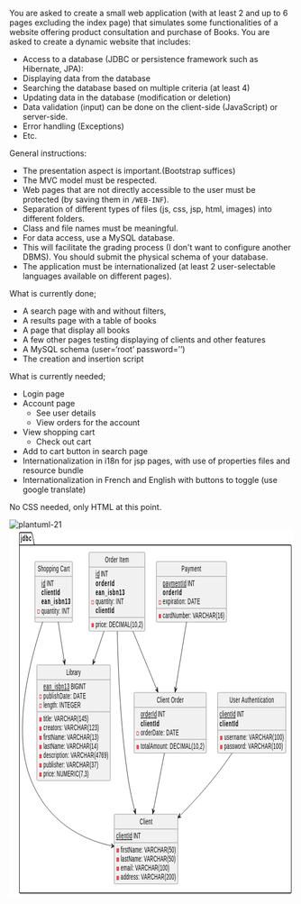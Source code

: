 You are asked to create a small web application (with at least 2 and up to 6 pages excluding the index page) that simulates some functionalities of a website offering product consultation and purchase of Books.
You are asked to create a dynamic website that includes:

* Access to a database (JDBC or persistence framework such as Hibernate, JPA):
* Displaying data from the database
* Searching the database based on multiple criteria (at least 4)
* Updating data in the database (modification or deletion)
* Data validation (input) can be done on the client-side (JavaScript) or server-side.
* Error handling (Exceptions)
* Etc.

General instructions:
* The presentation aspect is important.(Bootstrap suffices)
* The MVC model must be respected.
* Web pages that are not directly accessible to the user must be protected (by saving them in `/WEB-INF`).
* Separation of different types of files (js, css, jsp, html, images) into different folders.
* Class and file names must be meaningful.
* For data access, use a MySQL database.
* This will facilitate the grading process (I don't want to configure another DBMS). You should submit the physical schema of your database.
* The application must be internationalized (at least 2 user-selectable languages available on different pages).

What is currently done;
- A search page with and without filters,
- A results page with a table of books 
- A page that display all books 
- A few other pages testing displaying of clients and other features
- A MySQL schema (user=‘root’ password=’’)
- The creation and insertion script

What is currently needed;
- Login page
- Account page
    - See user details
    - View orders for the account
- View shopping cart
    - Check out cart
- Add to cart button in search page
- Internationalization in i18n for jsp pages, with use of properties files and resource bundle
- Internationalization in French and English with buttons to toggle (use google translate)

No CSS needed, only HTML at this point.

![plantuml-21](https://github.com/youatik/A11.Web_App_TP/assets/112843400/890a1e2f-0b05-4d3f-b543-a91892f33ff1)<?xml version="1.0" encoding="UTF-8" standalone="no"?><svg xmlns="http://www.w3.org/2000/svg" xmlns:xlink="http://www.w3.org/1999/xlink" contentStyleType="text/css" height="653px" preserveAspectRatio="none" style="width:870px;height:653px;background:#FFFFFF;" version="1.1" viewBox="0 0 870 653" width="870px" zoomAndPan="magnify"><defs/><g><!--MD5=[ce99c9de1d09f7d75a0c7ae000a2beeb]
cluster jdbc--><g id="cluster_jdbc"><path d="M33.04,6 L67.04,6 A3.75,3.75 0 0 1 69.54,8.5 L76.54,28.2969 L861.04,28.2969 A2.5,2.5 0 0 1 863.54,30.7969 L863.54,643.5 A2.5,2.5 0 0 1 861.04,646 L33.04,646 A2.5,2.5 0 0 1 30.54,643.5 L30.54,8.5 A2.5,2.5 0 0 1 33.04,6 " fill="none" style="stroke:#000000;stroke-width:1.5;"/><line style="stroke:#000000;stroke-width:1.5;" x1="30.54" x2="76.54" y1="28.2969" y2="28.2969"/><text fill="#000000" font-family="sans-serif" font-size="14" font-weight="bold" lengthAdjust="spacing" textLength="33" x="34.54" y="20.9951">jdbc</text></g><!--MD5=[e3f72718913f1e037c5bc72e44de49f6]
class client--><g id="elem_client"><rect codeLine="9" fill="#F1F1F1" height="123.7813" id="client" rx="2.5" ry="2.5" style="stroke:#181818;stroke-width:0.5;" width="195" x="321.04" y="506"/><text fill="#000000" font-family="sans-serif" font-size="14" lengthAdjust="spacing" textLength="39" x="399.04" y="523.9951">Client</text><line style="stroke:#181818;stroke-width:0.5;" x1="322.04" x2="515.04" y1="532.2969" y2="532.2969"/><text fill="#000000" font-family="sans-serif" font-size="14" lengthAdjust="spacing" text-decoration="underline" textLength="49" x="327.04" y="549.292">clientId</text><text fill="#000000" font-family="sans-serif" font-size="14" lengthAdjust="spacing" textLength="22" x="380.04" y="549.292">INT</text><line style="stroke:#181818;stroke-width:0.5;" x1="322.04" x2="515.04" y1="556.5938" y2="556.5938"/><rect fill="#F24D5C" height="6" style="stroke:#C82930;stroke-width:1.0;" width="6" x="329.04" y="567.2422"/><text fill="#000000" font-family="sans-serif" font-size="14" lengthAdjust="spacing" textLength="169" x="341.04" y="573.5889">firstName: VARCHAR(50)</text><rect fill="#F24D5C" height="6" style="stroke:#C82930;stroke-width:1.0;" width="6" x="329.04" y="583.5391"/><text fill="#000000" font-family="sans-serif" font-size="14" lengthAdjust="spacing" textLength="168" x="341.04" y="589.8857">lastName: VARCHAR(50)</text><rect fill="#F24D5C" height="6" style="stroke:#C82930;stroke-width:1.0;" width="6" x="329.04" y="599.8359"/><text fill="#000000" font-family="sans-serif" font-size="14" lengthAdjust="spacing" textLength="149" x="341.04" y="606.1826">email: VARCHAR(100)</text><rect fill="#F24D5C" height="6" style="stroke:#C82930;stroke-width:1.0;" width="6" x="329.04" y="616.1328"/><text fill="#000000" font-family="sans-serif" font-size="14" lengthAdjust="spacing" textLength="169" x="341.04" y="622.4795">address: VARCHAR(200)</text></g><!--MD5=[ba1befc50e6de48c221bc2393455d8f9]
class library--><g id="elem_library"><rect codeLine="17" fill="#F1F1F1" height="205.2656" id="library" rx="2.5" ry="2.5" style="stroke:#181818;stroke-width:0.5;" width="225" x="84.04" y="241"/><text fill="#000000" font-family="sans-serif" font-size="14" lengthAdjust="spacing" textLength="44" x="174.54" y="258.9951">Library</text><line style="stroke:#181818;stroke-width:0.5;" x1="85.04" x2="308.04" y1="267.2969" y2="267.2969"/><text fill="#000000" font-family="sans-serif" font-size="14" lengthAdjust="spacing" text-decoration="underline" textLength="80" x="104.04" y="284.292">ean_isbn13</text><text fill="#000000" font-family="sans-serif" font-size="14" lengthAdjust="spacing" textLength="46" x="188.04" y="284.292">BIGINT</text><rect fill="none" height="6" style="stroke:#C82930;stroke-width:1.0;" width="6" x="92.04" y="294.2422"/><text fill="#000000" font-family="sans-serif" font-size="14" lengthAdjust="spacing" textLength="130" x="104.04" y="300.5889">publishDate: DATE</text><rect fill="none" height="6" style="stroke:#C82930;stroke-width:1.0;" width="6" x="92.04" y="310.5391"/><text fill="#000000" font-family="sans-serif" font-size="14" lengthAdjust="spacing" textLength="114" x="104.04" y="316.8857">length: INTEGER</text><line style="stroke:#181818;stroke-width:0.5;" x1="85.04" x2="308.04" y1="324.1875" y2="324.1875"/><rect fill="#F24D5C" height="6" style="stroke:#C82930;stroke-width:1.0;" width="6" x="92.04" y="334.8359"/><text fill="#000000" font-family="sans-serif" font-size="14" lengthAdjust="spacing" textLength="138" x="104.04" y="341.1826">title: VARCHAR(145)</text><rect fill="#F24D5C" height="6" style="stroke:#C82930;stroke-width:1.0;" width="6" x="92.04" y="351.1328"/><text fill="#000000" font-family="sans-serif" font-size="14" lengthAdjust="spacing" textLength="170" x="104.04" y="357.4795">creators: VARCHAR(123)</text><rect fill="#F24D5C" height="6" style="stroke:#C82930;stroke-width:1.0;" width="6" x="92.04" y="367.4297"/><text fill="#000000" font-family="sans-serif" font-size="14" lengthAdjust="spacing" textLength="169" x="104.04" y="373.7764">firstName: VARCHAR(13)</text><rect fill="#F24D5C" height="6" style="stroke:#C82930;stroke-width:1.0;" width="6" x="92.04" y="383.7266"/><text fill="#000000" font-family="sans-serif" font-size="14" lengthAdjust="spacing" textLength="168" x="104.04" y="390.0732">lastName: VARCHAR(14)</text><rect fill="#F24D5C" height="6" style="stroke:#C82930;stroke-width:1.0;" width="6" x="92.04" y="400.0234"/><text fill="#000000" font-family="sans-serif" font-size="14" lengthAdjust="spacing" textLength="199" x="104.04" y="406.3701">description: VARCHAR(4769)</text><rect fill="#F24D5C" height="6" style="stroke:#C82930;stroke-width:1.0;" width="6" x="92.04" y="416.3203"/><text fill="#000000" font-family="sans-serif" font-size="14" lengthAdjust="spacing" textLength="168" x="104.04" y="422.667">publisher: VARCHAR(37)</text><rect fill="#F24D5C" height="6" style="stroke:#C82930;stroke-width:1.0;" width="6" x="92.04" y="432.6172"/><text fill="#000000" font-family="sans-serif" font-size="14" lengthAdjust="spacing" textLength="139" x="104.04" y="438.9639">price: NUMERIC(7,3)</text></g><!--MD5=[eca45803598a1795f2bde3316c543fc8]
class userAuthentication--><g id="elem_userAuthentication"><rect codeLine="30" fill="#F1F1F1" height="107.4844" id="userAuthentication" rx="2.5" ry="2.5" style="stroke:#181818;stroke-width:0.5;" width="209" x="638.04" y="290"/><text fill="#000000" font-family="sans-serif" font-size="14" lengthAdjust="spacing" textLength="136" x="674.54" y="307.9951">User Authentication</text><line style="stroke:#181818;stroke-width:0.5;" x1="639.04" x2="846.04" y1="316.2969" y2="316.2969"/><text fill="#000000" font-family="sans-serif" font-size="14" lengthAdjust="spacing" text-decoration="underline" textLength="49" x="644.04" y="333.292">clientId</text><text fill="#000000" font-family="sans-serif" font-size="14" lengthAdjust="spacing" textLength="22" x="697.04" y="333.292">INT</text><text fill="#000000" font-family="sans-serif" font-size="14" font-weight="bold" lengthAdjust="spacing" textLength="57" x="644.04" y="349.5889">clientId</text><line style="stroke:#181818;stroke-width:0.5;" x1="639.04" x2="846.04" y1="356.8906" y2="356.8906"/><rect fill="#F24D5C" height="6" style="stroke:#C82930;stroke-width:1.0;" width="6" x="646.04" y="367.5391"/><text fill="#000000" font-family="sans-serif" font-size="14" lengthAdjust="spacing" textLength="183" x="658.04" y="373.8857">username: VARCHAR(100)</text><rect fill="#F24D5C" height="6" style="stroke:#C82930;stroke-width:1.0;" width="6" x="646.04" y="383.8359"/><text fill="#000000" font-family="sans-serif" font-size="14" lengthAdjust="spacing" textLength="180" x="658.04" y="390.1826">password: VARCHAR(100)</text></g><!--MD5=[f7cdc6d2285e17f09c312952ede26341]
class clientOrder--><g id="elem_clientOrder"><rect codeLine="37" fill="#F1F1F1" height="107.4844" id="clientOrder" rx="2.5" ry="2.5" style="stroke:#181818;stroke-width:0.5;" width="221" x="382.04" y="290"/><text fill="#000000" font-family="sans-serif" font-size="14" lengthAdjust="spacing" textLength="82" x="451.54" y="307.9951">Client Order</text><line style="stroke:#181818;stroke-width:0.5;" x1="383.04" x2="602.04" y1="316.2969" y2="316.2969"/><text fill="#000000" font-family="sans-serif" font-size="14" lengthAdjust="spacing" text-decoration="underline" textLength="49" x="402.04" y="333.292">orderId</text><text fill="#000000" font-family="sans-serif" font-size="14" lengthAdjust="spacing" textLength="22" x="455.04" y="333.292">INT</text><text fill="#000000" font-family="sans-serif" font-size="14" font-weight="bold" lengthAdjust="spacing" textLength="57" x="402.04" y="349.5889">clientId</text><rect fill="none" height="6" style="stroke:#C82930;stroke-width:1.0;" width="6" x="390.04" y="359.5391"/><text fill="#000000" font-family="sans-serif" font-size="14" lengthAdjust="spacing" textLength="117" x="402.04" y="365.8857">orderDate: DATE</text><line style="stroke:#181818;stroke-width:0.5;" x1="383.04" x2="602.04" y1="373.1875" y2="373.1875"/><rect fill="#F24D5C" height="6" style="stroke:#C82930;stroke-width:1.0;" width="6" x="390.04" y="383.8359"/><text fill="#000000" font-family="sans-serif" font-size="14" lengthAdjust="spacing" textLength="195" x="402.04" y="390.1826">totalAmount: DECIMAL(10,2)</text></g><!--MD5=[813a40a839adcce9e0053fbac54d9150]
class payment--><g id="elem_payment"><rect codeLine="44" fill="#F1F1F1" height="107.4844" id="payment" rx="2.5" ry="2.5" style="stroke:#181818;stroke-width:0.5;" width="215" x="450.04" y="57.5"/><text fill="#000000" font-family="sans-serif" font-size="14" lengthAdjust="spacing" textLength="60" x="527.54" y="75.4951">Payment</text><line style="stroke:#181818;stroke-width:0.5;" x1="451.04" x2="664.04" y1="83.7969" y2="83.7969"/><text fill="#000000" font-family="sans-serif" font-size="14" lengthAdjust="spacing" text-decoration="underline" textLength="72" x="470.04" y="100.792">paymentId</text><text fill="#000000" font-family="sans-serif" font-size="14" lengthAdjust="spacing" textLength="22" x="546.04" y="100.792">INT</text><text fill="#000000" font-family="sans-serif" font-size="14" font-weight="bold" lengthAdjust="spacing" textLength="58" x="470.04" y="117.0889">orderId</text><rect fill="none" height="6" style="stroke:#C82930;stroke-width:1.0;" width="6" x="458.04" y="127.0391"/><text fill="#000000" font-family="sans-serif" font-size="14" lengthAdjust="spacing" textLength="114" x="470.04" y="133.3857">expiration: DATE</text><line style="stroke:#181818;stroke-width:0.5;" x1="451.04" x2="664.04" y1="140.6875" y2="140.6875"/><rect fill="#F24D5C" height="6" style="stroke:#C82930;stroke-width:1.0;" width="6" x="458.04" y="151.3359"/><text fill="#000000" font-family="sans-serif" font-size="14" lengthAdjust="spacing" textLength="189" x="470.04" y="157.6826">cardNumber: VARCHAR(16)</text></g><!--MD5=[db3fcf359968d7ec7f654797b8d02abf]
class orderItem--><g id="elem_orderItem"><rect codeLine="51" fill="#F1F1F1" height="140.0781" id="orderItem" rx="2.5" ry="2.5" style="stroke:#181818;stroke-width:0.5;" width="171" x="244.04" y="41"/><text fill="#000000" font-family="sans-serif" font-size="14" lengthAdjust="spacing" textLength="73" x="293.04" y="58.9951">Order Item</text><line style="stroke:#181818;stroke-width:0.5;" x1="245.04" x2="414.04" y1="67.2969" y2="67.2969"/><text fill="#000000" font-family="sans-serif" font-size="14" lengthAdjust="spacing" text-decoration="underline" textLength="12" x="264.04" y="84.292">id</text><text fill="#000000" font-family="sans-serif" font-size="14" lengthAdjust="spacing" textLength="22" x="280.04" y="84.292">INT</text><text fill="#000000" font-family="sans-serif" font-size="14" font-weight="bold" lengthAdjust="spacing" textLength="58" x="264.04" y="100.5889">orderId</text><text fill="#000000" font-family="sans-serif" font-size="14" font-weight="bold" lengthAdjust="spacing" textLength="89" x="264.04" y="116.8857">ean_isbn13</text><rect fill="none" height="6" style="stroke:#C82930;stroke-width:1.0;" width="6" x="252.04" y="126.8359"/><text fill="#000000" font-family="sans-serif" font-size="14" lengthAdjust="spacing" textLength="86" x="264.04" y="133.1826">quantity: INT</text><text fill="#000000" font-family="sans-serif" font-size="14" font-weight="bold" lengthAdjust="spacing" textLength="57" x="264.04" y="149.4795">clientId</text><line style="stroke:#181818;stroke-width:0.5;" x1="245.04" x2="414.04" y1="156.7813" y2="156.7813"/><rect fill="#F24D5C" height="6" style="stroke:#C82930;stroke-width:1.0;" width="6" x="252.04" y="167.4297"/><text fill="#000000" font-family="sans-serif" font-size="14" lengthAdjust="spacing" textLength="145" x="264.04" y="173.7764">price: DECIMAL(10,2)</text></g><!--MD5=[fcd76b3c463d68e3080587aa851a8d7e]
class shoppingCart--><g id="elem_shoppingCart"><rect codeLine="60" fill="#F1F1F1" height="107.4844" id="shoppingCart" rx="2.5" ry="2.5" style="stroke:#181818;stroke-width:0.5;" width="115" x="78.04" y="57.5"/><text fill="#000000" font-family="sans-serif" font-size="14" lengthAdjust="spacing" textLength="98" x="86.54" y="75.4951">Shopping Cart</text><line style="stroke:#181818;stroke-width:0.5;" x1="79.04" x2="192.04" y1="83.7969" y2="83.7969"/><text fill="#000000" font-family="sans-serif" font-size="14" lengthAdjust="spacing" text-decoration="underline" textLength="12" x="98.04" y="100.792">id</text><text fill="#000000" font-family="sans-serif" font-size="14" lengthAdjust="spacing" textLength="22" x="114.04" y="100.792">INT</text><text fill="#000000" font-family="sans-serif" font-size="14" font-weight="bold" lengthAdjust="spacing" textLength="57" x="98.04" y="117.0889">clientId</text><text fill="#000000" font-family="sans-serif" font-size="14" font-weight="bold" lengthAdjust="spacing" textLength="89" x="98.04" y="133.3857">ean_isbn13</text><rect fill="none" height="6" style="stroke:#C82930;stroke-width:1.0;" width="6" x="86.04" y="143.3359"/><text fill="#000000" font-family="sans-serif" font-size="14" lengthAdjust="spacing" textLength="86" x="98.04" y="149.6826">quantity: INT</text><line style="stroke:#181818;stroke-width:0.5;" x1="79.04" x2="192.04" y1="156.9844" y2="156.9844"/></g><!--MD5=[3620be8e6457a349ad0b8f0b99221563]
link orderItem to clientOrder--><g id="link_orderItem_clientOrder"><path codeLine="67" d="M378.45,181.16 C402.05,214.53 430.02,254.09 452.36,285.68 " fill="none" id="orderItem-to-clientOrder" style="stroke:#181818;stroke-width:1.0;"/><polygon fill="#181818" points="455.33,289.88,453.3891,280.2243,452.4387,285.8007,446.8623,284.8503,455.33,289.88" style="stroke:#181818;stroke-width:1.0;"/></g><!--MD5=[ea35d57024fe94828fdf746da73435ca]
link orderItem to client--><g id="link_orderItem_client"><path codeLine="68" d="M330.47,181.28 C332.86,249.64 340.56,356.6 364.54,446 C369.47,464.38 376.85,483.52 384.59,501 " fill="none" id="orderItem-to-client" style="stroke:#181818;stroke-width:1.0;"/><polygon fill="#181818" points="386.78,505.89,386.7485,496.0412,384.7347,501.3275,379.4485,499.3136,386.78,505.89" style="stroke:#181818;stroke-width:1.0;"/></g><!--MD5=[ab88f101a420259a309c38854584d3e6]
link orderItem to library--><g id="link_orderItem_library"><path codeLine="69" d="M289.64,181.16 C279.69,198.39 268.79,217.28 258.07,235.86 " fill="none" id="orderItem-to-library" style="stroke:#181818;stroke-width:1.0;"/><polygon fill="#181818" points="255.35,240.58,263.315,234.787,257.8507,236.2503,256.3874,230.7859,255.35,240.58" style="stroke:#181818;stroke-width:1.0;"/></g><!--MD5=[bf985faf353d7c16407223ffe55e5690]
link clientOrder to client--><g id="link_clientOrder_client"><path codeLine="70" d="M475,397.23 C464.66,428.34 451.47,467.99 440.44,501.14 " fill="none" id="clientOrder-to-client" style="stroke:#181818;stroke-width:1.0;"/><polygon fill="#181818" points="438.83,505.98,445.4576,498.6948,440.4026,501.2337,437.8636,496.1787,438.83,505.98" style="stroke:#181818;stroke-width:1.0;"/></g><!--MD5=[016a7cd566f22fc2ed3443b01cf88c4b]
link payment to clientOrder--><g id="link_payment_clientOrder"><path codeLine="71" d="M542.71,164.59 C532.6,200.45 519.21,247.94 508.8,284.83 " fill="none" id="payment-to-clientOrder" style="stroke:#181818;stroke-width:1.0;"/><polygon fill="#181818" points="507.42,289.73,513.7119,282.1529,508.7766,284.9176,506.012,279.9823,507.42,289.73" style="stroke:#181818;stroke-width:1.0;"/></g><!--MD5=[36f496291deb31253c696f1d8ec0ddb1]
link shoppingCart to client--><g id="link_shoppingCart_client"><path codeLine="72" d="M101.8,164.62 C61.32,235.12 6,361.18 66.54,446 C122.65,524.62 233.23,552.68 315.55,562.42 " fill="none" id="shoppingCart-to-client" style="stroke:#181818;stroke-width:1.0;"/><polygon fill="#181818" points="320.93,563.04,312.4315,558.0625,315.9611,562.4831,311.5405,566.0128,320.93,563.04" style="stroke:#181818;stroke-width:1.0;"/></g><!--MD5=[598209966340cafc6a7dc6bcdb303920]
link shoppingCart to library--><g id="link_shoppingCart_library"><path codeLine="73" d="M149.46,164.59 C155.06,185.77 161.74,211 168.28,235.71 " fill="none" id="shoppingCart-to-library" style="stroke:#181818;stroke-width:1.0;"/><polygon fill="#181818" points="169.58,240.64,171.1367,230.9149,168.297,235.8074,163.4045,232.9677,169.58,240.64" style="stroke:#181818;stroke-width:1.0;"/></g><!--MD5=[094ca63a88b6c059f74a5cd68bc949ca]
link userAuthentication to client--><g id="link_userAuthentication_client"><path codeLine="74" d="M682.88,397.26 C663.49,413.54 641.55,431.1 620.54,446 C589.03,468.35 553.25,490.69 520.65,509.98 " fill="none" id="userAuthentication-to-client" style="stroke:#181818;stroke-width:1.0;"/><polygon fill="#181818" points="516.28,512.55,526.0629,511.4119,520.5838,510.0049,521.9907,504.5258,516.28,512.55" style="stroke:#181818;stroke-width:1.0;"/></g>



   </g></svg>
